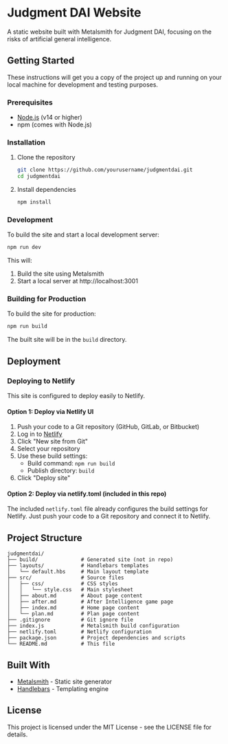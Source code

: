 # Judgment DAI Website

A static website built with Metalsmith for Judgment DAI, focusing on the risks of artificial general intelligence.

## Getting Started

These instructions will get you a copy of the project up and running on your local machine for development and testing purposes.

### Prerequisites

- [Node.js](https://nodejs.org/) (v14 or higher)
- npm (comes with Node.js)

### Installation

1. Clone the repository
   ```bash
   git clone https://github.com/yourusername/judgmentdai.git
   cd judgmentdai
   ```

2. Install dependencies
   ```bash
   npm install
   ```

### Development

To build the site and start a local development server:

```bash
npm run dev
```

This will:
1. Build the site using Metalsmith
2. Start a local server at http://localhost:3001

### Building for Production

To build the site for production:

```bash
npm run build
```

The built site will be in the `build` directory.

## Deployment

### Deploying to Netlify

This site is configured to deploy easily to Netlify.

#### Option 1: Deploy via Netlify UI

1. Push your code to a Git repository (GitHub, GitLab, or Bitbucket)
2. Log in to [Netlify](https://app.netlify.com/)
3. Click "New site from Git"
4. Select your repository
5. Use these build settings:
   - Build command: `npm run build`
   - Publish directory: `build`
6. Click "Deploy site"

#### Option 2: Deploy via netlify.toml (included in this repo)

The included `netlify.toml` file already configures the build settings for Netlify. Just push your code to a Git repository and connect it to Netlify.

## Project Structure

```
judgmentdai/
├── build/              # Generated site (not in repo)
├── layouts/            # Handlebars templates
│   └── default.hbs     # Main layout template
├── src/                # Source files
│   ├── css/            # CSS styles
│   │   └── style.css   # Main stylesheet
│   ├── about.md        # About page content
│   ├── after.md        # After Intelligence game page
│   ├── index.md        # Home page content
│   └── plan.md         # Plan page content
├── .gitignore          # Git ignore file
├── index.js            # Metalsmith build configuration
├── netlify.toml        # Netlify configuration
├── package.json        # Project dependencies and scripts
└── README.md           # This file
```

## Built With

* [Metalsmith](https://metalsmith.io/) - Static site generator
* [Handlebars](https://handlebarsjs.com/) - Templating engine

## License

This project is licensed under the MIT License - see the LICENSE file for details.
